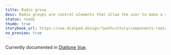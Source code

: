 ```yaml
---
title: Radio group
desc: Radio groups are control elements that allow the user to make a single selection from a list of options.
status: ready
thumb: true
storybook_url: https://vue.dialpad.design/?path=/story/components-radio-group--default
no_preview: true
---
```


<aside class="d-notice d-notice--info d-mt24 d-wmx100p" role="status" aria-hidden="false">
  <div class="d-notice__icon">
    <dt-icon name="info"></dt-icon>
  </div>
  <div class="d-notice__content d-stack4">
    <p class="d-notice__message">
      Currently documented in <a href="https://vue.dialpad.design/?path=/docs/components-radio-group--default" class="d-link d-link--muted">Dialtone Vue</a>.
    </p>
  </div>
</aside>
